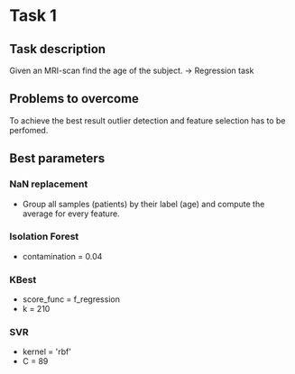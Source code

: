 # Task 1
## Task description
Given an MRI-scan find the age of the subject. &rightarrow; Regression task
## Problems to overcome
To achieve the best result outlier detection and feature selection has to be perfomed.
## Best parameters

### NaN replacement
- Group all samples (patients) by their label (age) and compute the average for every feature. 

### Isolation Forest
- contamination = 0.04

### KBest
- score_func = f_regression
- k = 210

### SVR
- kernel = 'rbf'
- C = 89